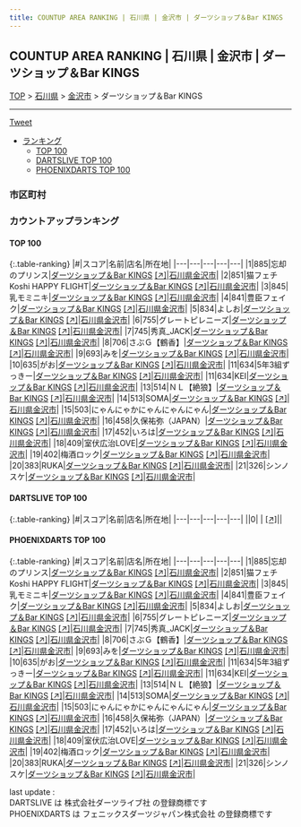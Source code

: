 ```yaml
---
title: COUNTUP AREA RANKING | 石川県 | 金沢市 | ダーツショップ＆Bar KINGS
---
```

## COUNTUP AREA RANKING | 石川県 | 金沢市 | ダーツショップ＆Bar KINGS

[TOP](/darts/rank/) > [石川県](/darts/rank/石川県/) > [金沢市](/darts/rank/石川県/金沢市/) > ダーツショップ＆Bar KINGS

___

<a href="https://twitter.com/share?ref_src=twsrc%5Etfw" data-text="COUNTUP AREA RANKING | 石川県金沢市ダーツショップ＆Bar KINGS" class="twitter-share-button" data-hashtags="DARTSLIVE,PHOENIXDARTS,darts,ダーツ" data-show-count="false">Tweet</a>

* [ランキング](#カウントアップランキング)
    * [TOP 100](#top-100)
    * [DARTSLIVE TOP 100](#dartslive-top-100)
    * [PHOENIXDARTS TOP 100](#phoenixdarts-top-100)

### 市区町村

<ul>

</ul>

### カウントアップランキング

#### TOP 100



{:.table-ranking}
|#|スコア|名前|店名|所在地|
|---|---|---|---|---|
|1|885|<span class="rank-name-pd">忘却のプリンス</span>|<a href="/darts/rank/shops/94343.html">ダーツショップ＆Bar KINGS</a> <a href="https://vs.phoenixdarts.com/jp/shop/shopDetailInfo/s_94343?s_seq=94343">[↗]</a>|<a href="/darts/rank/石川県/金沢市">石川県金沢市</a>|
|2|851|<span class="rank-name-pd">猫フェチKoshi HAPPY FLIGHT</span>|<a href="/darts/rank/shops/94343.html">ダーツショップ＆Bar KINGS</a> <a href="https://vs.phoenixdarts.com/jp/shop/shopDetailInfo/s_94343?s_seq=94343">[↗]</a>|<a href="/darts/rank/石川県/金沢市">石川県金沢市</a>|
|3|845|<span class="rank-name-pd">乳モミニキ</span>|<a href="/darts/rank/shops/94343.html">ダーツショップ＆Bar KINGS</a> <a href="https://vs.phoenixdarts.com/jp/shop/shopDetailInfo/s_94343?s_seq=94343">[↗]</a>|<a href="/darts/rank/石川県/金沢市">石川県金沢市</a>|
|4|841|<span class="rank-name-pd">豊臣フェイク</span>|<a href="/darts/rank/shops/94343.html">ダーツショップ＆Bar KINGS</a> <a href="https://vs.phoenixdarts.com/jp/shop/shopDetailInfo/s_94343?s_seq=94343">[↗]</a>|<a href="/darts/rank/石川県/金沢市">石川県金沢市</a>|
|5|834|<span class="rank-name-pd">よしお</span>|<a href="/darts/rank/shops/94343.html">ダーツショップ＆Bar KINGS</a> <a href="https://vs.phoenixdarts.com/jp/shop/shopDetailInfo/s_94343?s_seq=94343">[↗]</a>|<a href="/darts/rank/石川県/金沢市">石川県金沢市</a>|
|6|755|<span class="rank-name-pd">グレートピレニーズ</span>|<a href="/darts/rank/shops/94343.html">ダーツショップ＆Bar KINGS</a> <a href="https://vs.phoenixdarts.com/jp/shop/shopDetailInfo/s_94343?s_seq=94343">[↗]</a>|<a href="/darts/rank/石川県/金沢市">石川県金沢市</a>|
|7|745|<span class="rank-name-pd">秀真_JACK</span>|<a href="/darts/rank/shops/94343.html">ダーツショップ＆Bar KINGS</a> <a href="https://vs.phoenixdarts.com/jp/shop/shopDetailInfo/s_94343?s_seq=94343">[↗]</a>|<a href="/darts/rank/石川県/金沢市">石川県金沢市</a>|
|8|706|<span class="rank-name-pd">さぶＧ【鶴香】</span>|<a href="/darts/rank/shops/94343.html">ダーツショップ＆Bar KINGS</a> <a href="https://vs.phoenixdarts.com/jp/shop/shopDetailInfo/s_94343?s_seq=94343">[↗]</a>|<a href="/darts/rank/石川県/金沢市">石川県金沢市</a>|
|9|693|<span class="rank-name-pd">みを</span>|<a href="/darts/rank/shops/94343.html">ダーツショップ＆Bar KINGS</a> <a href="https://vs.phoenixdarts.com/jp/shop/shopDetailInfo/s_94343?s_seq=94343">[↗]</a>|<a href="/darts/rank/石川県/金沢市">石川県金沢市</a>|
|10|635|<span class="rank-name-pd">がお</span>|<a href="/darts/rank/shops/94343.html">ダーツショップ＆Bar KINGS</a> <a href="https://vs.phoenixdarts.com/jp/shop/shopDetailInfo/s_94343?s_seq=94343">[↗]</a>|<a href="/darts/rank/石川県/金沢市">石川県金沢市</a>|
|11|634|<span class="rank-name-pd">5年3組ずっきー</span>|<a href="/darts/rank/shops/94343.html">ダーツショップ＆Bar KINGS</a> <a href="https://vs.phoenixdarts.com/jp/shop/shopDetailInfo/s_94343?s_seq=94343">[↗]</a>|<a href="/darts/rank/石川県/金沢市">石川県金沢市</a>|
|11|634|<span class="rank-name-pd">KEI</span>|<a href="/darts/rank/shops/94343.html">ダーツショップ＆Bar KINGS</a> <a href="https://vs.phoenixdarts.com/jp/shop/shopDetailInfo/s_94343?s_seq=94343">[↗]</a>|<a href="/darts/rank/石川県/金沢市">石川県金沢市</a>|
|13|514|<span class="rank-name-pd">ＮＬ【絶狼】</span>|<a href="/darts/rank/shops/94343.html">ダーツショップ＆Bar KINGS</a> <a href="https://vs.phoenixdarts.com/jp/shop/shopDetailInfo/s_94343?s_seq=94343">[↗]</a>|<a href="/darts/rank/石川県/金沢市">石川県金沢市</a>|
|14|513|<span class="rank-name-pd">SOMA</span>|<a href="/darts/rank/shops/94343.html">ダーツショップ＆Bar KINGS</a> <a href="https://vs.phoenixdarts.com/jp/shop/shopDetailInfo/s_94343?s_seq=94343">[↗]</a>|<a href="/darts/rank/石川県/金沢市">石川県金沢市</a>|
|15|503|<span class="rank-name-pd">にゃんにゃかにゃんにゃんにゃん</span>|<a href="/darts/rank/shops/94343.html">ダーツショップ＆Bar KINGS</a> <a href="https://vs.phoenixdarts.com/jp/shop/shopDetailInfo/s_94343?s_seq=94343">[↗]</a>|<a href="/darts/rank/石川県/金沢市">石川県金沢市</a>|
|16|458|<span class="rank-name-pd">久保祐弥（JAPAN）</span>|<a href="/darts/rank/shops/94343.html">ダーツショップ＆Bar KINGS</a> <a href="https://vs.phoenixdarts.com/jp/shop/shopDetailInfo/s_94343?s_seq=94343">[↗]</a>|<a href="/darts/rank/石川県/金沢市">石川県金沢市</a>|
|17|452|<span class="rank-name-pd">いろは</span>|<a href="/darts/rank/shops/94343.html">ダーツショップ＆Bar KINGS</a> <a href="https://vs.phoenixdarts.com/jp/shop/shopDetailInfo/s_94343?s_seq=94343">[↗]</a>|<a href="/darts/rank/石川県/金沢市">石川県金沢市</a>|
|18|409|<span class="rank-name-pd">室伏広治LOVE</span>|<a href="/darts/rank/shops/94343.html">ダーツショップ＆Bar KINGS</a> <a href="https://vs.phoenixdarts.com/jp/shop/shopDetailInfo/s_94343?s_seq=94343">[↗]</a>|<a href="/darts/rank/石川県/金沢市">石川県金沢市</a>|
|19|402|<span class="rank-name-pd">梅酒ロック</span>|<a href="/darts/rank/shops/94343.html">ダーツショップ＆Bar KINGS</a> <a href="https://vs.phoenixdarts.com/jp/shop/shopDetailInfo/s_94343?s_seq=94343">[↗]</a>|<a href="/darts/rank/石川県/金沢市">石川県金沢市</a>|
|20|383|<span class="rank-name-pd">RUKA</span>|<a href="/darts/rank/shops/94343.html">ダーツショップ＆Bar KINGS</a> <a href="https://vs.phoenixdarts.com/jp/shop/shopDetailInfo/s_94343?s_seq=94343">[↗]</a>|<a href="/darts/rank/石川県/金沢市">石川県金沢市</a>|
|21|326|<span class="rank-name-pd">シンノスケ</span>|<a href="/darts/rank/shops/94343.html">ダーツショップ＆Bar KINGS</a> <a href="https://vs.phoenixdarts.com/jp/shop/shopDetailInfo/s_94343?s_seq=94343">[↗]</a>|<a href="/darts/rank/石川県/金沢市">石川県金沢市</a>|


#### DARTSLIVE TOP 100



{:.table-ranking}
|#|スコア|名前|店名|所在地|
|---|---|---|---|---|
||0|<span class="rank-name-dl"> </span>|<a href="/darts/rank/shops/.html"></a> <a href="">[↗]</a>|<a href="/darts/rank//"></a>|


#### PHOENIXDARTS TOP 100



{:.table-ranking}
|#|スコア|名前|店名|所在地|
|---|---|---|---|---|
|1|885|<span class="rank-name-pd">忘却のプリンス</span>|<a href="/darts/rank/shops/94343.html">ダーツショップ＆Bar KINGS</a> <a href="https://vs.phoenixdarts.com/jp/shop/shopDetailInfo/s_94343?s_seq=94343">[↗]</a>|<a href="/darts/rank/石川県/金沢市">石川県金沢市</a>|
|2|851|<span class="rank-name-pd">猫フェチKoshi HAPPY FLIGHT</span>|<a href="/darts/rank/shops/94343.html">ダーツショップ＆Bar KINGS</a> <a href="https://vs.phoenixdarts.com/jp/shop/shopDetailInfo/s_94343?s_seq=94343">[↗]</a>|<a href="/darts/rank/石川県/金沢市">石川県金沢市</a>|
|3|845|<span class="rank-name-pd">乳モミニキ</span>|<a href="/darts/rank/shops/94343.html">ダーツショップ＆Bar KINGS</a> <a href="https://vs.phoenixdarts.com/jp/shop/shopDetailInfo/s_94343?s_seq=94343">[↗]</a>|<a href="/darts/rank/石川県/金沢市">石川県金沢市</a>|
|4|841|<span class="rank-name-pd">豊臣フェイク</span>|<a href="/darts/rank/shops/94343.html">ダーツショップ＆Bar KINGS</a> <a href="https://vs.phoenixdarts.com/jp/shop/shopDetailInfo/s_94343?s_seq=94343">[↗]</a>|<a href="/darts/rank/石川県/金沢市">石川県金沢市</a>|
|5|834|<span class="rank-name-pd">よしお</span>|<a href="/darts/rank/shops/94343.html">ダーツショップ＆Bar KINGS</a> <a href="https://vs.phoenixdarts.com/jp/shop/shopDetailInfo/s_94343?s_seq=94343">[↗]</a>|<a href="/darts/rank/石川県/金沢市">石川県金沢市</a>|
|6|755|<span class="rank-name-pd">グレートピレニーズ</span>|<a href="/darts/rank/shops/94343.html">ダーツショップ＆Bar KINGS</a> <a href="https://vs.phoenixdarts.com/jp/shop/shopDetailInfo/s_94343?s_seq=94343">[↗]</a>|<a href="/darts/rank/石川県/金沢市">石川県金沢市</a>|
|7|745|<span class="rank-name-pd">秀真_JACK</span>|<a href="/darts/rank/shops/94343.html">ダーツショップ＆Bar KINGS</a> <a href="https://vs.phoenixdarts.com/jp/shop/shopDetailInfo/s_94343?s_seq=94343">[↗]</a>|<a href="/darts/rank/石川県/金沢市">石川県金沢市</a>|
|8|706|<span class="rank-name-pd">さぶＧ【鶴香】</span>|<a href="/darts/rank/shops/94343.html">ダーツショップ＆Bar KINGS</a> <a href="https://vs.phoenixdarts.com/jp/shop/shopDetailInfo/s_94343?s_seq=94343">[↗]</a>|<a href="/darts/rank/石川県/金沢市">石川県金沢市</a>|
|9|693|<span class="rank-name-pd">みを</span>|<a href="/darts/rank/shops/94343.html">ダーツショップ＆Bar KINGS</a> <a href="https://vs.phoenixdarts.com/jp/shop/shopDetailInfo/s_94343?s_seq=94343">[↗]</a>|<a href="/darts/rank/石川県/金沢市">石川県金沢市</a>|
|10|635|<span class="rank-name-pd">がお</span>|<a href="/darts/rank/shops/94343.html">ダーツショップ＆Bar KINGS</a> <a href="https://vs.phoenixdarts.com/jp/shop/shopDetailInfo/s_94343?s_seq=94343">[↗]</a>|<a href="/darts/rank/石川県/金沢市">石川県金沢市</a>|
|11|634|<span class="rank-name-pd">5年3組ずっきー</span>|<a href="/darts/rank/shops/94343.html">ダーツショップ＆Bar KINGS</a> <a href="https://vs.phoenixdarts.com/jp/shop/shopDetailInfo/s_94343?s_seq=94343">[↗]</a>|<a href="/darts/rank/石川県/金沢市">石川県金沢市</a>|
|11|634|<span class="rank-name-pd">KEI</span>|<a href="/darts/rank/shops/94343.html">ダーツショップ＆Bar KINGS</a> <a href="https://vs.phoenixdarts.com/jp/shop/shopDetailInfo/s_94343?s_seq=94343">[↗]</a>|<a href="/darts/rank/石川県/金沢市">石川県金沢市</a>|
|13|514|<span class="rank-name-pd">ＮＬ【絶狼】</span>|<a href="/darts/rank/shops/94343.html">ダーツショップ＆Bar KINGS</a> <a href="https://vs.phoenixdarts.com/jp/shop/shopDetailInfo/s_94343?s_seq=94343">[↗]</a>|<a href="/darts/rank/石川県/金沢市">石川県金沢市</a>|
|14|513|<span class="rank-name-pd">SOMA</span>|<a href="/darts/rank/shops/94343.html">ダーツショップ＆Bar KINGS</a> <a href="https://vs.phoenixdarts.com/jp/shop/shopDetailInfo/s_94343?s_seq=94343">[↗]</a>|<a href="/darts/rank/石川県/金沢市">石川県金沢市</a>|
|15|503|<span class="rank-name-pd">にゃんにゃかにゃんにゃんにゃん</span>|<a href="/darts/rank/shops/94343.html">ダーツショップ＆Bar KINGS</a> <a href="https://vs.phoenixdarts.com/jp/shop/shopDetailInfo/s_94343?s_seq=94343">[↗]</a>|<a href="/darts/rank/石川県/金沢市">石川県金沢市</a>|
|16|458|<span class="rank-name-pd">久保祐弥（JAPAN）</span>|<a href="/darts/rank/shops/94343.html">ダーツショップ＆Bar KINGS</a> <a href="https://vs.phoenixdarts.com/jp/shop/shopDetailInfo/s_94343?s_seq=94343">[↗]</a>|<a href="/darts/rank/石川県/金沢市">石川県金沢市</a>|
|17|452|<span class="rank-name-pd">いろは</span>|<a href="/darts/rank/shops/94343.html">ダーツショップ＆Bar KINGS</a> <a href="https://vs.phoenixdarts.com/jp/shop/shopDetailInfo/s_94343?s_seq=94343">[↗]</a>|<a href="/darts/rank/石川県/金沢市">石川県金沢市</a>|
|18|409|<span class="rank-name-pd">室伏広治LOVE</span>|<a href="/darts/rank/shops/94343.html">ダーツショップ＆Bar KINGS</a> <a href="https://vs.phoenixdarts.com/jp/shop/shopDetailInfo/s_94343?s_seq=94343">[↗]</a>|<a href="/darts/rank/石川県/金沢市">石川県金沢市</a>|
|19|402|<span class="rank-name-pd">梅酒ロック</span>|<a href="/darts/rank/shops/94343.html">ダーツショップ＆Bar KINGS</a> <a href="https://vs.phoenixdarts.com/jp/shop/shopDetailInfo/s_94343?s_seq=94343">[↗]</a>|<a href="/darts/rank/石川県/金沢市">石川県金沢市</a>|
|20|383|<span class="rank-name-pd">RUKA</span>|<a href="/darts/rank/shops/94343.html">ダーツショップ＆Bar KINGS</a> <a href="https://vs.phoenixdarts.com/jp/shop/shopDetailInfo/s_94343?s_seq=94343">[↗]</a>|<a href="/darts/rank/石川県/金沢市">石川県金沢市</a>|
|21|326|<span class="rank-name-pd">シンノスケ</span>|<a href="/darts/rank/shops/94343.html">ダーツショップ＆Bar KINGS</a> <a href="https://vs.phoenixdarts.com/jp/shop/shopDetailInfo/s_94343?s_seq=94343">[↗]</a>|<a href="/darts/rank/石川県/金沢市">石川県金沢市</a>|


<div class="footer border-top border-gray-light mt-5 pt-3 text-right text-gray">
    last update : <span style="font-weight: italic" id="foot_last_modified"></span><br />
    DARTSLIVE は 株式会社ダーツライブ社 の登録商標です<br />
    PHOENIXDARTS は フェニックスダーツジャパン株式会社 の登録商標です<br />
</div>

<script src="https://cdnjs.cloudflare.com/ajax/libs/jquery.tablesorter/2.31.3/js/jquery.tablesorter.min.js" integrity="sha512-qzgd5cYSZcosqpzpn7zF2ZId8f/8CHmFKZ8j7mU4OUXTNRd5g+ZHBPsgKEwoqxCtdQvExE5LprwwPAgoicguNg==" crossorigin="anonymous" referrerpolicy="no-referrer"></script>
<link rel="stylesheet" href="https://cdnjs.cloudflare.com/ajax/libs/jquery.tablesorter/2.31.3/css/theme.default.min.css" integrity="sha512-wghhOJkjQX0Lh3NSWvNKeZ0ZpNn+SPVXX1Qyc9OCaogADktxrBiBdKGDoqVUOyhStvMBmJQ8ZdMHiR3wuEq8+w==" crossorigin="anonymous" referrerpolicy="no-referrer" />
<script>
$(function() {
    $(".table-ranking").tablesorter({sortList:[[0, 0]]});
    $("#foot_last_modified").text(formatDate(new Date(document.lastModified), 'yyyy-MM-dd HH:mm:ss'));
});
</script>

<script async src="https://platform.twitter.com/widgets.js" charset="utf-8"></script>